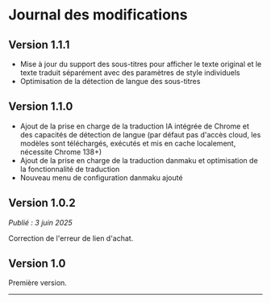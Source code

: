 # Journal des modifications

## Version 1.1.1

- Mise à jour du support des sous-titres pour afficher le texte original et le texte traduit séparément avec des paramètres de style individuels
- Optimisation de la détection de langue des sous-titres

## Version 1.1.0

- Ajout de la prise en charge de la traduction IA intégrée de Chrome et des capacités de détection de langue (par défaut pas d'accès cloud, les modèles sont téléchargés, exécutés et mis en cache localement, nécessite Chrome 138+)
- Ajout de la prise en charge de la traduction danmaku et optimisation de la fonctionnalité de traduction
- Nouveau menu de configuration danmaku ajouté

## Version 1.0.2

_Publié : 3 juin 2025_

Correction de l'erreur de lien d'achat.

## Version 1.0

Première version.

---
